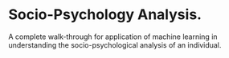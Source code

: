 # Socio-Psychology Analysis.

A complete walk-through for application of machine learning in understanding the socio-psychological analysis of an individual.
